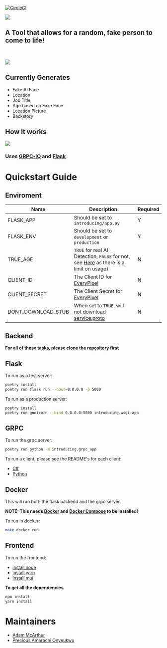[![CircleCI](https://dl.circleci.com/status-badge/img/gh/Sharpz7/introducing/tree/main.svg?style=svg)](https://dl.circleci.com/status-badge/redirect/gh/Sharpz7/introducing/tree/main)

![](https://files.mcaq.me/5395a.jpg)

## A Tool that allows for a random, fake person to come to life!
<br>

![](https://files.mcaq.me/60k66.jpg)

## Currently Generates

- Fake AI Face
- Location
- Job Title
- Age based on Fake Face
- Location Picture
- Backstory

## How it works

![](https://files.mcaq.me/x02ar.jpg)

### Uses [GRPC-IO](https://grpc.io/) and [Flask](https://flask.palletsprojects.com/en/2.1.x/)

# Quickstart Guide

## Enviroment

| Name                  | Description                                                     | Required |
|-----------------------|-----------------------------------------------------------------|----------|
| FLASK_APP             | Should be set to `introducing/app.py`                           | Y        |
| FLASK_ENV             | Should be set to `development` or `production`                  | Y        |
| TRUE_AGE              | `TRUE` for real AI Detection, `FALSE` for not, see [Here](https://labs.everypixel.com/api/account/balance) as there is a limit on usage) | N        |
| CLIENT_ID             | The Client ID for [EveryPixel](https://labs.everypixel.com)     | N        |
| CLIENT_SECRET         | The Client Secret for [EveryPixel](https://labs.everypixel.com) | N        |
| DONT_DOWNLOAD_STUB    | When set to `TRUE`, will not download [service.proto](https://github.com/Sharpz7/introducing/blob/main/proto/service.proto)         | N        |

## Backend

**For all of these tasks, please clone the repository first**

## Flask

To run as a test server:

```bash
poetry install
poetry run flask run --host=0.0.0.0 -p 5000
```

To run as a production server:

```bash
poetry install
poetry run gunicorn --bind 0.0.0.0:5000 introducing.wsgi:app
```

## GRPC

To run the grpc server:

```bash
poetry run python -m introducing.grpc_app
```

To run a client, please see the README's for each client:

- [C#](https://github.com/Sharpz7/introducing/tree/main/clients/dotnet)
- [Python](https://github.com/Sharpz7/introducing/tree/main/clients/python)

## Docker

This will run both the flask backend and the grpc server.

**NOTE: This needs [Docker](https://docs.docker.com/get-docker/) and [Docker Compose](https://docs.docker.com/compose/install/) to be installed!**

To run in docker:

```bash
make docker_run
```

## Frontend

To run the frontend:

- [install node](https://nodejs.org/en/download/)
- [install yarn](https://classic.yarnpkg.com/lang/en/docs/install/)
- [install mui](https://mui.com/material-ui/getting-started/installation/)

**To get all the dependencies**

```bash
npm install
yarn install
```

# Maintainers

- [Adam McArthur](https://github.com/Sharpz7)
- [Precious Amarachi Onyeukwu](https://github.com/kindyluv)
